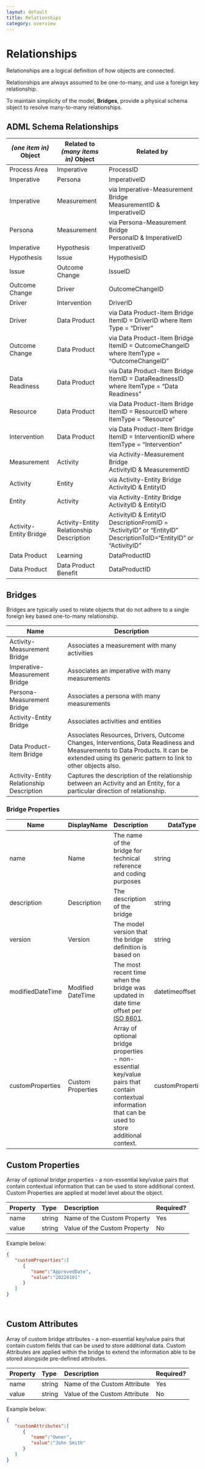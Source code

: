 ```yaml
---
layout: default
title: Relationships
category: overview
---
```


# Relationships

Relationships are a logical definition of how objects are connected.

Relationships are always assumed to be one-to-many, and use a foreign key relationship.

To maintain simplicity of the model, **Bridges**, provide a physical schema object to resolve many-to-many relationships.



## ADML Schema Relationships 

| *(one item in)* Object | Related to *(many items in)* Object      | Related by                                                   |
| ---------------------- | ---------------------------------------- | ------------------------------------------------------------ |
| Process Area           | Imperative                               | ProcessID                                                    |
| Imperative             | Persona                                  | ImperativeID                                                 |
| Imperative             | Measurement                              | via Imperative-Measurement Bridge<br />MeasurementID & ImperativeID |
| Persona                | Measurement                              | via Persona-Measurement Bridge<br />PersonaID & ImperativeID |
| Imperative             | Hypothesis                               | ImperativeID                                                 |
| Hypothesis             | Issue                                    | HypothesisID                                                 |
| Issue                  | Outcome Change                           | IssueID                                                      |
| Outcome Change         | Driver                                   | OutcomeChangeID                                              |
| Driver                 | Intervention                             | DriverID                                                     |
| Driver                 | Data Product                             | via Data Product-Item Bridge<br />ItemID = DriverID where Item Type = “Driver” |
| Outcome Change         | Data Product                             | via Data Product-Item Bridge<br />ItemID = OutcomeChangeID where ItemType = “OutcomeChangeID” |
| Data Readiness         | Data Product                             | via Data Product-Item Bridge<br />ItemID = DataReadinessID where ItemType = “Data Readiness” |
| Resource               | Data Product                             | via Data Product-Item Bridge<br />ItemID = ResourceID where ItemType = “Resource” |
| Intervention           | Data Product                             | via Data Product-Item Bridge<br />ItemID = InterventionID where ItemType = “Intervention” |
| Measurement            | Activity                                 | via Activity-Measurement Bridge<br />ActivityID & MeasurementID |
| Activity               | Entity                                   | via Activity-Entity Bridge<br />ActivityID & EntityID        |
| Entity                 | Activity                                 | via Activity-Entity Bridge<br />ActivityID & EntityID        |
| Activity-Entity Bridge | Activity-Entity Relationship Description | ActivityID & EntityID <br />DescriptionFromID = “ActivityID” or “EntityID”<br />DescriptionToID=“EntityID” or “ActivityID” |
| Data Product           | Learning                                 | DataProductID                                                |
| Data Product           | Data Product Benefit                     | DataProductID                                                |



## Bridges

Bridges are typically used to relate objects that do not adhere to a single foreign key based one-to-many relationship.

| Name                                     | Description                                                  |
| ---------------------------------------- | ------------------------------------------------------------ |
| Activity-Measurement Bridge              | Associates a measurement with many activities                |
| Imperative-Measurement Bridge            | Associates an imperative with many measurements              |
| Persona-Measurement Bridge               | Associates a persona with many measurements                  |
| Activity-Entity Bridge                   | Associates activities and entities                           |
| Data Product-Item Bridge                 | Associates Resources, Drivers, Outcome Changes, Interventions, Data Readiness and Measurements to Data Products. It can be extended using its generic pattern to link to other objects also. |
| Activity-Entity Relationship Description | Captures the description of the relationship between an Activity and an Entity, for a particular direction of relationship. |



### Bridge Properties

| Name             | DisplayName       | Description                                                  | DataType           | Required? | Predefined |
| ---------------- | ----------------- | ------------------------------------------------------------ | ------------------ | --------- | ---------- |
| name             | Name              | The name of the bridge for technical reference and coding purposes | string             | yes       | yes        |
| description      | Description       | The description of the bridge                                | string             | yes       | yes        |
| version          | Version           | The model version that the bridge definition is based on     | string             | yes       | yes        |
| modifiedDateTime | Modified DateTime | The most recent time when the bridge was updated in date time offset per [ISO 8601](https://www.wikipedia.org/wiki/ISO_8601). | datetimeoffset     | yes       | no         |
| customProperties | Custom Properties | Array of optional bridge properties - non-essential key/value pairs that contain contextual information that can be used to store additional context. | customProperties[] | no        | no         |



## Custom Properties

Array of optional bridge properties - a non-essential key/value pairs that contain contextual information that can be used to store additional context. Custom Properties are applied at model level about the object.

| Property | Type   | Description                  | Required? |
| :------- | :----- | :--------------------------- | :-------- |
| name     | string | Name of the Custom Property  | Yes       |
| value    | string | Value of the Custom Property | No        |



Example below:

```json
{
   "customProperties":[
      {
         "name":"ApprovedDate",
         "value":"20220101"
      }
   ]
}




```





## Custom Attributes

Array of custom bridge attributes - a non-essential key/value pairs that contain custom fields that can be used to store additional data. 
Custom Attributes are applied within the bridge to extend the information able to be stored alongside pre-defined attributes.

| Property | Type   | Description                   | Required? |
| :------- | :----- | :---------------------------- | :-------- |
| name     | string | Name of the Custom Attribute  | Yes       |
| value    | string | Value of the Custom Attribute | No        |

Example below:

```json
{
   "customAttributes":[
      {
         "name":"Owner",
         "value":"John Smith"
      }
   ]
}




```

